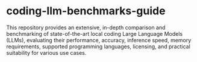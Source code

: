 # coding-llm-benchmarks-guide
This repository provides an extensive, in-depth comparison and benchmarking of state-of-the-art local coding Large Language Models (LLMs), evaluating their performance, accuracy, inference speed, memory requirements, supported programming languages, licensing, and practical suitability for various use cases.
